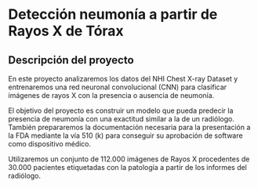 # Detección neumonía a partir de Rayos X de Tórax
## Descripción del proyecto
En este proyecto analizaremos los datos del NHI Chest X-ray Dataset y entrenaremos una red neuronal convolucional (CNN) para clasificar imágenes de rayos X con la presencia o ausencia de neumonía. 

El objetivo del proyecto es construir un modelo que pueda predecir la presencia de neumonía con una exactitud similar a la de un radiólogo. También prepararemos la documentación necesaria para la presentación a la FDA mediante la vía 510 (k) para conseguir su aprobación de software como dispositivo médico. 

Utilizaremos un conjunto de 112.000 imágenes de Rayos X procedentes de 30.000 pacientes etiquetadas con la patología a partir de los informes del radiólogo.

